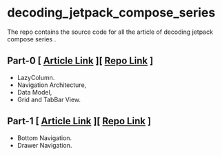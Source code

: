 # decoding_jetpack_compose_series
The repo contains the source code for all the article  of  decoding jetpack compose series .


## Part-0 \[ [Article Link](https://ashuflutterdev.medium.com/decoding-jetpack-compose-part-0-48d9139f65db) \][ [Repo Link](https://github.com/ashut08/decoding_jetpack_compose_series/tree/main/decoding_jetpack_compose_part-0) \]
- LazyColumn.
- Navigation Architecture, 
- Data Model, 
- Grid and TabBar View.
 
## Part-1 \[ [Article Link](https://ashuflutterdev.medium.com/decoding-jetpack-compose-part-1-68aba0e26f8e) \][ [Repo Link](https://github.com/ashut08/decoding_jetpack_compose_series/tree/main/decoding_jetpack_compose_part-1) \]
- Bottom Navigation.
- Drawer Navigation.

